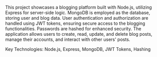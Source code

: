 This project showcases a blogging platform built with Node.js, utilizing Express for server-side logic. 
MongoDB is employed as the database, storing user and blog data. User authentication and authorization are handled using JWT tokens, ensuring secure access to the blogging functionalities. 
Passwords are hashed for enhanced security. The application allows users to create, read, update, and delete blog posts, manage their accounts, and interact with other users' posts.

Key Technologies: Node.js, Express, MongoDB, JWT Tokens, Hashing

